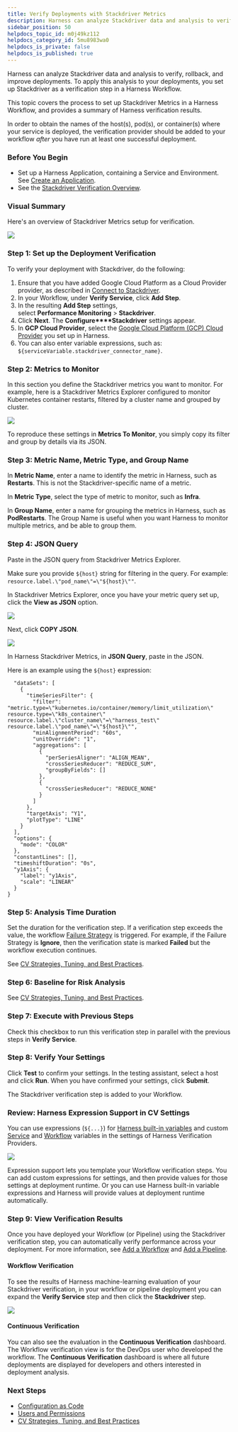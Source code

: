 ```yaml
---
title: Verify Deployments with Stackdriver Metrics
description: Harness can analyze Stackdriver data and analysis to verify, rollback, and improve deployments. Set up Stackdriver as a verification step in a Harness…
sidebar_position: 50
helpdocs_topic_id: m0j49kz112
helpdocs_category_id: 5mu8983wa0
helpdocs_is_private: false
helpdocs_is_published: true
---
```


Harness can analyze Stackdriver data and analysis to verify, rollback, and improve deployments. To apply this analysis to your deployments, you set up Stackdriver as a verification step in a Harness Workflow.

This topic covers the process to set up Stackdriver Metrics in a Harness Workflow, and provides a summary of Harness verification results.

In order to obtain the names of the host(s), pod(s), or container(s) where your service is deployed, the verification provider should be added to your workflow *after* you have run at least one successful deployment.

### Before You Begin

* Set up a Harness Application, containing a Service and Environment. See [Create an Application](../../model-cd-pipeline/applications/application-configuration.md).
* See the [Stackdriver Verification Overview](../continuous-verification-overview/concepts-cv/stackdriver-and-harness-overview.md).

### Visual Summary

Here's an overview of Stackdriver Metrics setup for verification.

![](./static/verify-deployments-with-stackdriver-metrics-23.png)

### Step 1: Set up the Deployment Verification

To verify your deployment with Stackdriver, do the following:

1. Ensure that you have added Google Cloud Platform as a Cloud Provider provider, as described in [Connect to Stackdriver](stackdriver-connection-setup.md).
2. In your Workflow, under **Verify Service**, click **Add Step**.
3. In the resulting **Add Step** settings, select **Performance Monitoring** > **Stackdriver**.
4. Click **Next**. The **Configure****Stackdriver** settings appear.
5. In **GCP Cloud Provider**, select the [Google Cloud Platform (GCP) Cloud Provider](https://docs.harness.io/article/whwnovprrb-cloud-providers#google_cloud_platform_gcp) you set up in Harness.
6. You can also enter variable expressions, such as: `${serviceVariable.stackdriver_connector_name}`.

### Step 2: Metrics to Monitor

In this section you define the Stackdriver metrics you want to monitor. For example, here is a Stackdriver Metrics Explorer configured to monitor Kubernetes container restarts, filtered by a cluster name and grouped by cluster.

![](./static/verify-deployments-with-stackdriver-metrics-24.png)

To reproduce these settings in **Metrics To Monitor**, you simply copy its filter and group by details via its JSON.

### Step 3: Metric Name, Metric Type, and Group Name

In **Metric Name**, enter a name to identify the metric in Harness, such as **Restarts**. This is not the Stackdriver-specific name of a metric.

In **Metric Type**, select the type of metric to monitor, such as **Infra**.

In **Group Name**, enter a name for grouping the metrics in Harness, such as **PodRestarts**. The Group Name is useful when you want Harness to monitor multiple metrics, and be able to group them.

### Step 4: JSON Query

Paste in the JSON query from Stackdriver Metrics Explorer.

Make sure you provide `${host}` string for filtering in the query. For example: `resource.label.\"pod_name\"=\"${host}\""`.

In Stackdriver Metrics Explorer, once you have your metric query set up, click the **View as JSON** option.

![](./static/verify-deployments-with-stackdriver-metrics-25.png)

Next, click **COPY JSON**.

![](./static/verify-deployments-with-stackdriver-metrics-26.png)

In Harness Stackdriver Metrics, in **JSON Query**, paste in the JSON.

Here is an example using the `${host}` expression:


```
  "dataSets": [  
    {  
      "timeSeriesFilter": {  
        "filter": "metric.type=\"kubernetes.io/container/memory/limit_utilization\" resource.type=\"k8s_container\" resource.label.\"cluster_name\"=\"harness_test\" resource.label.\"pod_name\"=\"${host}\"",  
        "minAlignmentPeriod": "60s",  
        "unitOverride": "1",  
        "aggregations": [  
          {  
            "perSeriesAligner": "ALIGN_MEAN",  
            "crossSeriesReducer": "REDUCE_SUM",  
            "groupByFields": []  
          },  
          {  
            "crossSeriesReducer": "REDUCE_NONE"  
          }  
        ]  
      },  
      "targetAxis": "Y1",  
      "plotType": "LINE"  
    }  
  ],  
  "options": {  
    "mode": "COLOR"  
  },  
  "constantLines": [],  
  "timeshiftDuration": "0s",  
  "y1Axis": {  
    "label": "y1Axis",  
    "scale": "LINEAR"  
  }  
}
```
### Step 5: Analysis Time Duration

Set the duration for the verification step. If a verification step exceeds the value, the workflow [Failure Strategy](../../model-cd-pipeline/workflows/workflow-configuration.md#failure-strategy) is triggered. For example, if the Failure Strategy is **Ignore**, then the verification state is marked **Failed** but the workflow execution continues.

See [CV Strategies, Tuning, and Best Practices](../continuous-verification-overview/concepts-cv/cv-strategies-and-best-practices.md#analysis-time-duration).

### Step 6: Baseline for Risk Analysis

See [CV Strategies, Tuning, and Best Practices](../continuous-verification-overview/concepts-cv/cv-strategies-and-best-practices.md).

### Step 7: Execute with Previous Steps

Check this checkbox to run this verification step in parallel with the previous steps in **Verify Service**.

### Step 8: Verify Your Settings

Click **Test** to confirm your settings. In the testing assistant, select a host and click **Run**. When you have confirmed your settings, click **Submit**.

The Stackdriver verification step is added to your Workflow.

### Review: Harness Expression Support in CV Settings

You can use expressions (`${...}`) for [Harness built-in variables](../../kubernetes-deployments/workflow-variables-expressions.md) and custom [Service](../../model-cd-pipeline/setup-services/service-configuration.md) and [Workflow](../../model-cd-pipeline/workflows/add-workflow-variables-new-template.md) variables in the settings of Harness Verification Providers.

![](./static/verify-deployments-with-stackdriver-metrics-27.png)

Expression support lets you template your Workflow verification steps. You can add custom expressions for settings, and then provide values for those settings at deployment runtime. Or you can use Harness built-in variable expressions and Harness will provide values at deployment runtime automatically.

### Step 9: View Verification Results

Once you have deployed your Workflow (or Pipeline) using the Stackdriver verification step, you can automatically verify performance across your deployment. For more information, see [Add a Workflow](../../model-cd-pipeline/workflows/workflow-configuration.md) and [Add a Pipeline](../../model-cd-pipeline/pipelines/pipeline-configuration.md).

#### Workflow Verification

To see the results of Harness machine-learning evaluation of your Stackdriver verification, in your workflow or pipeline deployment you can expand the **Verify Service** step and then click the **Stackdriver** step.

![](./static/verify-deployments-with-stackdriver-metrics-28.png)

#### Continuous Verification

You can also see the evaluation in the **Continuous Verification** dashboard. The Workflow verification view is for the DevOps user who developed the workflow. The **Continuous Verification** dashboard is where all future deployments are displayed for developers and others interested in deployment analysis.

### Next Steps

* [Configuration as Code](https://docs.harness.io/article/htvzryeqjw-configuration-as-code)
* [Users and Permissions](https://docs.harness.io/article/ven0bvulsj-users-and-permissions)
* [CV Strategies, Tuning, and Best Practices](../continuous-verification-overview/concepts-cv/cv-strategies-and-best-practices.md)

